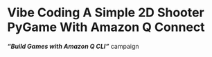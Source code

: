 # Vibe Coding A Simple 2D Shooter PyGame With Amazon Q Connect

***“Build Games with Amazon Q CLI”*** campaign
